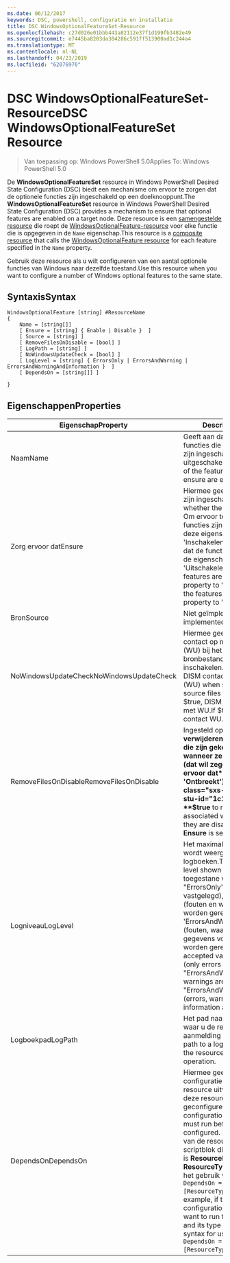 ```yaml
---
ms.date: 06/12/2017
keywords: DSC, powershell, configuratie en installatie
title: DSC WindowsOptionalFeatureSet-Resource
ms.openlocfilehash: c27d026e01bbb443a82112e37f1d199fb3482e49
ms.sourcegitcommit: e7445ba8203da304286c591ff513900ad1c244a4
ms.translationtype: MT
ms.contentlocale: nl-NL
ms.lasthandoff: 04/23/2019
ms.locfileid: "62076970"
---
```

# <a name="dsc-windowsoptionalfeatureset-resource"></a><span data-ttu-id="1c1e7-103">DSC WindowsOptionalFeatureSet-Resource</span><span class="sxs-lookup"><span data-stu-id="1c1e7-103">DSC WindowsOptionalFeatureSet Resource</span></span>

> <span data-ttu-id="1c1e7-104">Van toepassing op: Windows PowerShell 5.0</span><span class="sxs-lookup"><span data-stu-id="1c1e7-104">Applies To: Windows PowerShell 5.0</span></span>

<span data-ttu-id="1c1e7-105">De **WindowsOptionalFeatureSet** resource in Windows PowerShell Desired State Configuration (DSC) biedt een mechanisme om ervoor te zorgen dat de optionele functies zijn ingeschakeld op een doelknooppunt.</span><span class="sxs-lookup"><span data-stu-id="1c1e7-105">The **WindowsOptionalFeatureSet** resource in Windows PowerShell Desired State Configuration (DSC) provides a mechanism to ensure that optional features are enabled on a target node.</span></span>
<span data-ttu-id="1c1e7-106">Deze resource is een [samengestelde resource](../../../resources/authoringResourceComposite.md) die roept de [WindowsOptionalFeature-resource](windowsOptionalFeatureResource.md) voor elke functie die is opgegeven in de `Name` eigenschap.</span><span class="sxs-lookup"><span data-stu-id="1c1e7-106">This resource is a [composite resource](../../../resources/authoringResourceComposite.md) that calls the [WindowsOptionalFeature resource](windowsOptionalFeatureResource.md) for each feature specified in the `Name` property.</span></span>

<span data-ttu-id="1c1e7-107">Gebruik deze resource als u wilt configureren van een aantal optionele functies van Windows naar dezelfde toestand.</span><span class="sxs-lookup"><span data-stu-id="1c1e7-107">Use this resource when you want to configure a number of Windows optional features to the same state.</span></span>

## <a name="syntax"></a><span data-ttu-id="1c1e7-108">Syntaxis</span><span class="sxs-lookup"><span data-stu-id="1c1e7-108">Syntax</span></span>

```
WindowsOptionalFeature [string] #ResourceName
{
    Name = [string[]]
    [ Ensure = [string] { Enable | Disable }  ]
    [ Source = [string] ]
    [ RemoveFilesOnDisable = [bool] ]
    [ LogPath = [string] ]
    [ NoWindowsUpdateCheck = [bool] ]
    [ LogLevel = [string] { ErrorsOnly | ErrorsAndWarning | ErrorsAndWarningAndInformation }  ]
    [ DependsOn = [string[]] ]

}
```

## <a name="properties"></a><span data-ttu-id="1c1e7-109">Eigenschappen</span><span class="sxs-lookup"><span data-stu-id="1c1e7-109">Properties</span></span>

|  <span data-ttu-id="1c1e7-110">Eigenschap</span><span class="sxs-lookup"><span data-stu-id="1c1e7-110">Property</span></span>  |  <span data-ttu-id="1c1e7-111">Description</span><span class="sxs-lookup"><span data-stu-id="1c1e7-111">Description</span></span>   |
|---|---|
| <span data-ttu-id="1c1e7-112">Naam</span><span class="sxs-lookup"><span data-stu-id="1c1e7-112">Name</span></span>| <span data-ttu-id="1c1e7-113">Geeft aan dat de naam van de functies die u wilt ervoor zorgen zijn ingeschakeld of uitgeschakeld.</span><span class="sxs-lookup"><span data-stu-id="1c1e7-113">Indicates the name of the features that you want to ensure are enabled or disabled.</span></span>|
| <span data-ttu-id="1c1e7-114">Zorg ervoor dat</span><span class="sxs-lookup"><span data-stu-id="1c1e7-114">Ensure</span></span>| <span data-ttu-id="1c1e7-115">Hiermee geeft u op of de functies zijn ingeschakeld.</span><span class="sxs-lookup"><span data-stu-id="1c1e7-115">Specifies whether the features are enabled.</span></span> <span data-ttu-id="1c1e7-116">Om ervoor te zorgen dat de functies zijn ingeschakeld en stel deze eigenschap in op 'Inschakelen' om ervoor te zorgen dat de functies zijn uitgeschakeld, de eigenschap instellen op 'Uitschakelen'.</span><span class="sxs-lookup"><span data-stu-id="1c1e7-116">To ensure that the features are enabled, set this property to "Enable" To ensure that the features are disabled, set the property to "Disable".</span></span>|
| <span data-ttu-id="1c1e7-117">Bron</span><span class="sxs-lookup"><span data-stu-id="1c1e7-117">Source</span></span>| <span data-ttu-id="1c1e7-118">Niet geïmplementeerd.</span><span class="sxs-lookup"><span data-stu-id="1c1e7-118">Not implemented.</span></span>|
| <span data-ttu-id="1c1e7-119">NoWindowsUpdateCheck</span><span class="sxs-lookup"><span data-stu-id="1c1e7-119">NoWindowsUpdateCheck</span></span>| <span data-ttu-id="1c1e7-120">Hiermee geeft u op of DISM neemt contact op met Windows Update (WU) bij het zoeken naar de bronbestanden voor de functies inschakelen.</span><span class="sxs-lookup"><span data-stu-id="1c1e7-120">Specifies whether DISM contacts Windows Update (WU) when searching for the source files to enable features.</span></span> <span data-ttu-id="1c1e7-121">Als $true, DISM geen contact opnemen met WU.</span><span class="sxs-lookup"><span data-stu-id="1c1e7-121">If $true, DISM does not contact WU.</span></span>|
| <span data-ttu-id="1c1e7-122">RemoveFilesOnDisable</span><span class="sxs-lookup"><span data-stu-id="1c1e7-122">RemoveFilesOnDisable</span></span>| <span data-ttu-id="1c1e7-123">Ingesteld op **$true** te verwijderen van alle bestanden die zijn gekoppeld aan de functies wanneer ze worden uitgeschakeld (dat wil zeggen, wanneer **Zorg ervoor dat** is ingesteld op 'Ontbreekt').</span><span class="sxs-lookup"><span data-stu-id="1c1e7-123">Set to **$true** to remove all files associated with the features when they are disabled (that is, when **Ensure** is set to "Absent").</span></span>|
| <span data-ttu-id="1c1e7-124">Logniveau</span><span class="sxs-lookup"><span data-stu-id="1c1e7-124">LogLevel</span></span>| <span data-ttu-id="1c1e7-125">Het maximale uitvoerniveau op dat wordt weergegeven in de logboeken.</span><span class="sxs-lookup"><span data-stu-id="1c1e7-125">The maximum output level shown in the logs.</span></span> <span data-ttu-id="1c1e7-126">De toegestane waarden zijn: "ErrorsOnly' (alleen fouten worden vastgelegd), 'ErrorsAndWarning' (fouten en waarschuwingen worden geregistreerd), en 'ErrorsAndWarningAndInformation' (fouten, waarschuwingen en gegevens voor foutopsporing worden geregistreerd).</span><span class="sxs-lookup"><span data-stu-id="1c1e7-126">The accepted values are: "ErrorsOnly" (only errors are logged), "ErrorsAndWarning" (errors and warnings are logged), and "ErrorsAndWarningAndInformation" (errors, warnings, and debug information are logged).</span></span>|
| <span data-ttu-id="1c1e7-127">Logboekpad</span><span class="sxs-lookup"><span data-stu-id="1c1e7-127">LogPath</span></span>| <span data-ttu-id="1c1e7-128">Het pad naar een logboekbestand waar u de resourceprovider voor aanmelding van de bewerking.</span><span class="sxs-lookup"><span data-stu-id="1c1e7-128">The path to a log file where you want the resource provider to log the operation.</span></span>|
| <span data-ttu-id="1c1e7-129">DependsOn</span><span class="sxs-lookup"><span data-stu-id="1c1e7-129">DependsOn</span></span>| <span data-ttu-id="1c1e7-130">Hiermee geeft u op dat de configuratie van een andere resource uitvoeren moet voordat deze resource is geconfigureerd.</span><span class="sxs-lookup"><span data-stu-id="1c1e7-130">Specifies that the configuration of another resource must run before this resource is configured.</span></span> <span data-ttu-id="1c1e7-131">Bijvoorbeeld, als de ID van de resourceconfiguratie scriptblok die u wilt uitvoeren eerst is __ResourceName__ en het type __ResourceType__, de syntaxis voor het gebruik van deze eigenschap is `DependsOn = "[ResourceType]ResourceName"`.</span><span class="sxs-lookup"><span data-stu-id="1c1e7-131">For example, if the ID of the resource configuration script block that you want to run first is __ResourceName__ and its type is __ResourceType__, the syntax for using this property is `DependsOn = "[ResourceType]ResourceName"`.</span></span>|
